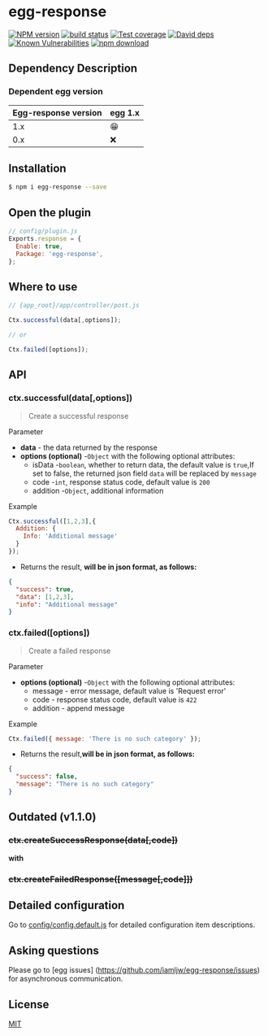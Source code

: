# egg-response

[![NPM version][npm-image]][npm-url]
[![build status][travis-image]][travis-url]
[![Test coverage][codecov-image]][codecov-url]
[![David deps][david-image]][david-url]
[![Known Vulnerabilities][snyk-image]][snyk-url]
[![npm download][download-image]][download-url]

[npm-image]: https://img.shields.io/npm/v/egg-response.svg?style=flat-square
[npm-url]: https://npmjs.org/package/egg-response
[travis-image]: https://img.shields.io/travis/eggjs/egg-response.svg?style=flat-square
[travis-url]: https://travis-ci.org/eggjs/egg-response
[codecov-image]: https://img.shields.io/codecov/c/github/eggjs/egg-response.svg?style=flat-square
[codecov-url]: https://codecov.io/github/eggjs/egg-response?branch=master
[david-image]: https://img.shields.io/david/eggjs/egg-response.svg?style=flat-square
[david-url]: https://david-dm.org/eggjs/egg-response
[snyk-image]: https://snyk.io/test/npm/egg-response/badge.svg?style=flat-square
[snyk-url]: https://snyk.io/test/npm/egg-response
[download-image]: https://img.shields.io/npm/dm/egg-response.svg?style=flat-square
[download-url]: https://npmjs.org/package/egg-response

<!--
Description here.
-->

## Dependency Description

### Dependent egg version

Egg-response version | egg 1.x
--- | ---
1.x | 😁
0.x | ❌

## Installation

```bash
$ npm i egg-response --save
```

## Open the plugin

```js
// config/plugin.js
Exports.response = {
  Enable: true,
  Package: 'egg-response',
};
```
## Where to use
```js
// {app_root}/app/controller/post.js

Ctx.successful(data[,options]);

// or

Ctx.failed([options]);
```
## API
### ctx.successful(data[,options])
>Create a successful response

Parameter  
  - **data** - the data returned by the response
  - **options (optional)** -`Object` with the following optional attributes:  
    - isData -`boolean`, whether to return data, the default value is `true`,If set to false, the returned json field `data` will be replaced by `message`
    - code -`int`, response status code, default value is `200`
    - addition -`Object`, additional information

Example  
``` js
Ctx.successful([1,2,3],{
  Addition: {
    Info: 'Additional message'
  }
});
```  
  - Returns the result, **will be in json format, as follows:**  
```json
{
  "success": true,
  "data": [1,2,3],
  "info": "Additional message"
}
```

### ctx.failed([options])
>Create a failed response

Parameter  
  - **options (optional)** -`Object` with the following optional attributes:
    - message - error message, default value is 'Request error'
    - code - response status code, default value is `422`
    - addition - append message

Example  
```js
Ctx.failed({ message: 'There is no such category' });
```
  - Returns the result,**will be in json format, as follows:**  
```json
{
  "success": false,
  "message": "There is no such category"
}
```

## Outdated (v1.1.0)

### ~~ctx.createSuccessResponse(data[,code])~~

**with**

### ~~ctx.createFailedResponse([message[,code]])~~

## Detailed configuration

Go to [config/config.default.js](config/config.default.js) for detailed configuration item descriptions.


## Asking questions

Please go to [egg issues] (https://github.com/iamljw/egg-response/issues) for asynchronous communication.

## License

[MIT](LICENSE)